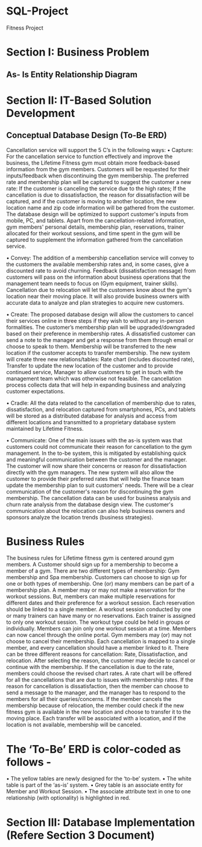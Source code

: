 # SQL-Project

Fitness Project 


# Section I: Business Problem


## As- Is Entity Relationship Diagram 



# Section II: IT-Based Solution Development

## Conceptual Database Design (To-Be ERD)

Cancellation service will support the 5 C’s in the following ways:
•	Capture: For the cancellation service to function effectively and improve the business, the Lifetime Fitness gym must obtain more feedback-based information from 
the gym members. Customers will be requested for their inputs/feedback when discontinuing the gym membership. The preferred rate and membership plan will be captured 
to suggest the customer a new rate: If the customer is canceling the service due to the high rates; If the cancellation is due to dissatisfaction, the reason for 
dissatisfaction will be captured, and if the customer is moving to another location, the new location name and zip code information will be gathered from the customer. 
The database design will be optimized to support customer's inputs from mobile, PC, and tablets. Apart from the cancellation-related information, gym members' 
personal details, membership plan, reservations, trainer allocated for their workout sessions, and time spent in the gym will be captured to supplement the 
information gathered from the cancellation service.
  
•	Convey: The addition of a membership cancellation service will convey to the customers the available membership rates and, in some cases, give a discounted 
rate to avoid churning. Feedback (dissatisfaction message) from customers will pass on the information about business operations that the management team needs to 
focus on (Gym equipment, trainer skills). Cancellation due to relocation will let the customers know about the gym's location near their moving place.
It will also provide business owners with accurate data to analyze and plan strategies to acquire new customers.
  
•	Create: The proposed database design will allow the customers to cancel their services online in three steps if they wish to without any in-person formalities. 
The customer’s membership plan will be upgraded/downgraded based on their preference in membership rates. A dissatisfied customer can send a note to the manager and 
get a response from them through email or choose to speak to them. Membership will be transferred to the new location if the customer accepts to transfer membership.
The new system will create three new relations/tables:  Rate chart (includes discounted rate), Transfer to update the new location of the customer and to provide
continued service, Manager to allow customers to get in touch with the management team which was otherwise not feasible. The cancellation process collects data that 
will help in expanding business and analyzing customer expectations.

•	Cradle: All the data related to the cancellation of membership due to rates, dissatisfaction, and relocation captured from smartphones, PCs, and tablets will be 
stored as a distributed database for analysis and access from different locations and transmitted to a proprietary database system maintained by Lifetime Fitness.

•	Communicate: One of the main issues with the as-is system was that customers could not communicate their reason for cancellation to the gym management. 
In the to-be system, this is mitigated by establishing quick and meaningful communication between the customer and the manager. The customer will now share 
their concerns or reason for dissatisfaction directly with the gym managers. The new system will also allow the customer to provide their preferred rates that
will help the finance team update the membership plan to suit customers' needs. There will be a clear communication of the customer's reason for discontinuing 
the gym membership. The cancellation data can be used for business analysis and churn rate analysis from the database design view. The customer's communication 
about the relocation can also help business owners and sponsors analyze the location trends (business strategies).

# Business Rules
The business rules for Lifetime fitness gym is centered around gym members. A Customer should sign up for a membership to become a member of a gym. 
There are two different types of membership: Gym membership and Spa membership. Customers can choose to sign up for one or both types of membership. 
One (or) many members can be part of a membership plan. A member may or may not make a reservation for the workout sessions. But, members can make 
multiple reservations for different dates and their preference for a workout session. Each reservation should be linked to a single member. A workout 
session conducted by one or many trainers can have many or no reservations. Each trainer is assigned to only one workout session. The workout type could be held in groups or
individually. Members can join only one workout session at a time. 
Members can now cancel through the online portal. Gym members may (or) may not choose to cancel their membership. Each cancellation is mapped to a single member,
and every cancellation should have a member linked to it. There can be three different reasons for cancellation: Rate, Dissatisfaction, and relocation.
After selecting the reason, the customer may decide to cancel or continue with the membership. If the cancellation is due to the rate, members could choose the 
revised chart rates. A rate chart will be offered for all the cancellations that are due to issues with membership rates. If the reason for cancellation is 
dissatisfaction, then the member can choose to send a message to the manager, and the manager has to respond to the members for all their queries/concerns. 
If the member cancels the membership because of relocation, the member could check if the new fitness gym is available in the new location and choose to 
transfer it to the moving place. Each transfer will be associated with a location, and if the location is not available, membership will be canceled. 

# The ‘To-Be’ ERD is color-coded as follows - 
•	The yellow tables are newly designed for the ‘to-be’ system.
•	The white table is part of the ‘as-is’ system. 
•	Grey table is an associate entity for Member and Workout Session. 
•	The associate attribute text in one to one relationship (with optionality) is highlighted in red.




# Section III: Database Implementation (Refere Section 3 Document)








